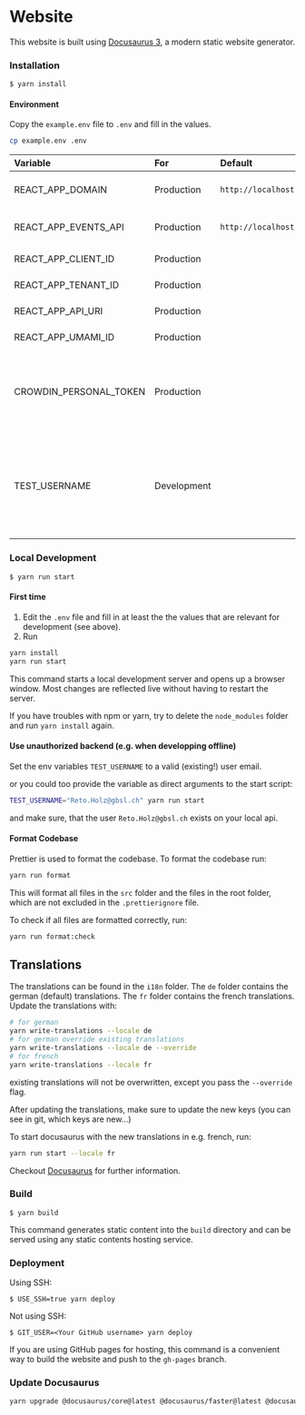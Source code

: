 # Website

This website is built using [Docusaurus 3](https://docusaurus.io/), a modern static website generator.

### Installation

```
$ yarn install
```

#### Environment

Copy the `example.env` file to `.env` and fill in the values.

```bash
cp example.env .env
```

| Variable               | For         | Default                 | Example                                | Description                                                                                                                        |
|:-----------------------|:------------|:------------------------|:---------------------------------------|:-----------------------------------------------------------------------------------------------------------------------------------|
| REACT_APP_DOMAIN       | Production  | `http://localhost:3000` |                                        | Domain of the hosted app                                                                                                           |
| REACT_APP_EVENTS_API   | Production  | `http://localhost:3002` |                                        | Url of the API Endpoint                                                                                                            |
| REACT_APP_CLIENT_ID    | Production  |                         |                                        | Azure ID: Client ID                                                                                                                |
| REACT_APP_TENANT_ID    | Production  |                         |                                        | Azure AD: Tenant Id                                                                                                                |
| REACT_APP_API_URI      | Production  |                         |                                        | Azure AD: API Url                                                                                                                  |
| REACT_APP_UMAMI_ID     | Production  |                         |                                        | For user stats                                                                                                                     |
| CROWDIN_PERSONAL_TOKEN | Production  |                         |                                        | Used to download translations during build step. (Not used currently)                                                              |
| TEST_USERNAME          | Development |                         | `admin.bar@bazz.ch`                    | To log in offline. Must be the same as `ADMIN_EMAIL` or `USER_EMAIL` in [👉 Dev-Backend](https://github.com/lebalz/events-api#env) |

### Local Development

```
$ yarn run start
```

#### First time

1. Edit the `.env` file and fill in at least the the values that are relevant for development (see above).
2. Run
```bash
yarn install
yarn run start
```
This command starts a local development server and opens up a browser window. Most changes are reflected live without having to restart the server.

If you have troubles with npm or yarn, try to delete the `node_modules` folder and run `yarn install` again.


#### Use unauthorized backend (e.g. when developping offline)

Set the env variables `TEST_USERNAME` to a valid (existing!) user email.

or you could too provide the variable as direct arguments to the start script:

```bash
TEST_USERNAME="Reto.Holz@gbsl.ch" yarn run start
```

and make sure, that the user `Reto.Holz@gbsl.ch` exists on your local api.

#### Format Codebase

Prettier is used to format the codebase. To format the codebase run:

```bash
yarn run format
```

This will format all files in the `src` folder and the files in the root folder, which are not excluded in the `.prettierignore` file.

To check if all files are formatted correctly, run:

```bash
yarn run format:check
```

## Translations

The translations can be found in the `i18n` folder. The `de` folder contains the german (default) translations. The `fr` folder contains the french translations.
Update the translations with:

```bash
# for german
yarn write-translations --locale de
# for german override existing translations
yarn write-translations --locale de --override
# for french
yarn write-translations --locale fr
```

existing translations will not be overwritten, except you pass the `--override` flag.

After updating the translations, make sure to update the new keys (you can see in git, which keys are new...)

To start docusaurus with the new translations in e.g. french, run:

```bash
yarn run start --locale fr
```

Checkout [Docusaurus](https://docusaurus.io/docs/i18n/tutorial) for further information.

### Build

```
$ yarn build
```

This command generates static content into the `build` directory and can be served using any static contents hosting service.

### Deployment

Using SSH:

```
$ USE_SSH=true yarn deploy
```

Not using SSH:

```
$ GIT_USER=<Your GitHub username> yarn deploy
```

If you are using GitHub pages for hosting, this command is a convenient way to build the website and push to the `gh-pages` branch.

### Update Docusaurus

```bash
yarn upgrade @docusaurus/core@latest @docusaurus/faster@latest @docusaurus/plugin-pwa@latest @docusaurus/preset-classic@latest @docusaurus/module-type-aliases@latest @docusaurus/tsconfig@latest @docusaurus/types@latest 
```